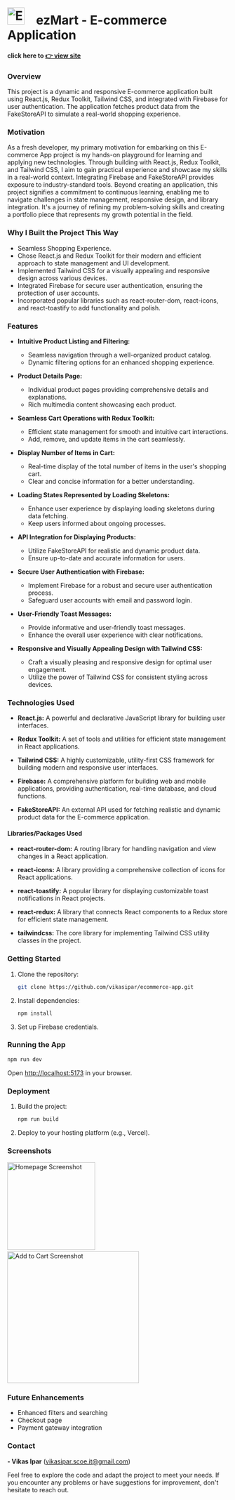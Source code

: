 # <img src="https://cdn-icons-png.flaticon.com/512/726/726496.png" width="39" alt="Ezmart Logo"> &nbsp;&nbsp; ezMart - E-commerce Application
#### click here to [ 👉 view site](https://ezmartshop.vercel.app/)

### Overview
This project is a dynamic and responsive E-commerce application built using React.js, Redux Toolkit, Tailwind CSS, and integrated with Firebase for user authentication. The application fetches product data from the FakeStoreAPI to simulate a real-world shopping experience.

### Motivation

As a fresh developer, my primary motivation for embarking on this E-commerce App project is my hands-on playground for learning and applying new technologies. Through building with React.js, Redux Toolkit, and Tailwind CSS, I aim to gain practical experience and showcase my skills in a real-world context. Integrating Firebase and FakeStoreAPI provides exposure to industry-standard tools. Beyond creating an application, this project signifies a commitment to continuous learning, enabling me to navigate challenges in state management, responsive design, and library integration. It's a journey of refining my problem-solving skills and creating a portfolio piece that represents my growth potential in the field.

### Why I Built the Project This Way
- Seamless Shopping Experience.
- Chose React.js and Redux Toolkit for their modern and efficient approach to state management and UI development.
- Implemented Tailwind CSS for a visually appealing and responsive design across various devices.
- Integrated Firebase for secure user authentication, ensuring the protection of user accounts.
- Incorporated popular libraries such as react-router-dom, react-icons, and react-toastify to add functionality and polish.

### Features

- **Intuitive Product Listing and Filtering:**
  - Seamless navigation through a well-organized product catalog.
  - Dynamic filtering options for an enhanced shopping experience.

- **Product Details Page:**
  - Individual product pages providing comprehensive details and explanations.
  - Rich multimedia content showcasing each product.

- **Seamless Cart Operations with Redux Toolkit:**
  - Efficient state management for smooth and intuitive cart interactions.
  - Add, remove, and update items in the cart seamlessly.

- **Display Number of Items in Cart:**
  - Real-time display of the total number of items in the user's shopping cart.
  - Clear and concise information for a better understanding.

- **Loading States Represented by Loading Skeletons:**
  - Enhance user experience by displaying loading skeletons during data fetching.
  - Keep users informed about ongoing processes.

- **API Integration for Displaying Products:**
  - Utilize FakeStoreAPI for realistic and dynamic product data.
  - Ensure up-to-date and accurate information for users.

- **Secure User Authentication with Firebase:**
  - Implement Firebase for a robust and secure user authentication process.
  - Safeguard user accounts with email and password login.

- **User-Friendly Toast Messages:**
  - Provide informative and user-friendly toast messages.
  - Enhance the overall user experience with clear notifications.

- **Responsive and Visually Appealing Design with Tailwind CSS:**
  - Craft a visually pleasing and responsive design for optimal user engagement.
  - Utilize the power of Tailwind CSS for consistent styling across devices.


### Technologies Used

- **React.js:** A powerful and declarative JavaScript library for building user interfaces.

- **Redux Toolkit:** A set of tools and utilities for efficient state management in React applications.
  
- **Tailwind CSS:** A highly customizable, utility-first CSS framework for building modern and responsive user interfaces.
  
- **Firebase:** A comprehensive platform for building web and mobile applications, providing authentication, real-time database, and cloud functions.
  
- **FakeStoreAPI:** An external API used for fetching realistic and dynamic product data for the E-commerce application.

#### Libraries/Packages Used

- **react-router-dom:** A routing library for handling navigation and view changes in a React application.
  
- **react-icons:** A library providing a comprehensive collection of icons for React applications.
  
- **react-toastify:** A popular library for displaying customizable toast notifications in React projects.
  
- **react-redux:** A library that connects React components to a Redux store for efficient state management.
  
- **tailwindcss:** The core library for implementing Tailwind CSS utility classes in the project.

### Getting Started
1. Clone the repository:
   ```bash
   git clone https://github.com/vikasipar/ecommerce-app.git
   ```
2. Install dependencies:
   ```bash
   npm install
   ```
3. Set up Firebase credentials.

### Running the App
```bash
npm run dev
```
Open [http://localhost:5173](http://localhost:5173) in your browser.

### Deployment
1. Build the project:
   ```bash
   npm run build
   ```
2. Deploy to your hosting platform (e.g., Vercel).

### Screenshots
<img src="https://github.com/vikasipar/ecommerce-app/assets/98696526/fc9858c9-1393-4c11-9203-421f89fa299b" width="200" alt="Homepage Screenshot">
&nbsp;&nbsp;&nbsp;&nbsp;&nbsp;&nbsp;&nbsp;&nbsp;&nbsp;&nbsp;&nbsp;&nbsp;&nbsp;&nbsp;&nbsp;
<img src="https://github.com/vikasipar/ecommerce-app/assets/98696526/ab5d5295-3b0e-42c8-bb12-d1ca0999a4e3" width="300" alt="Add to Cart Screenshot">

### Future Enhancements
- Enhanced filters and searching
- Checkout page
- Payment gateway integration

### Contact
**- Vikas Ipar** (vikasipar.scoe.it@gmail.com)

Feel free to explore the code and adapt the project to meet your needs. If you encounter any problems or have suggestions for improvement, don't hesitate to reach out.
